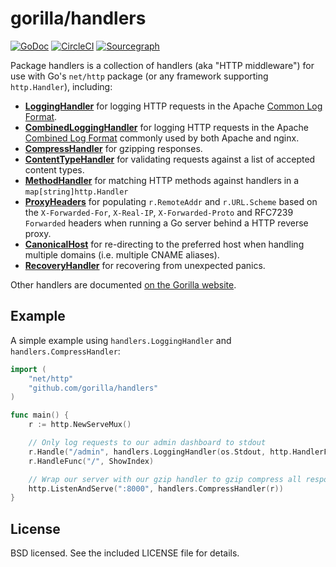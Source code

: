 # gorilla/handlers

[![GoDoc](https://godoc.org/github.com/gorilla/handlers?status.svg)](https://godoc.org/github.com/gorilla/handlers)
[![CircleCI](https://circleci.com/gh/gorilla/handlers.svg?style=svg)](https://circleci.com/gh/gorilla/handlers)
[![Sourcegraph](https://sourcegraph.com/github.com/gorilla/handlers/-/badge.svg)](https://sourcegraph.com/github.com/gorilla/handlers?badge)

Package handlers is a collection of handlers (aka "HTTP middleware") for use
with Go's `net/http` package (or any framework supporting `http.Handler`),
including:

*   [**LoggingHandler**](https://godoc.org/github.com/gorilla/handlers#LoggingHandler)
    for logging HTTP requests in the Apache
    [Common Log Format](http://httpd.apache.org/docs/2.2/logs.html#common).
*   [**CombinedLoggingHandler**](https://godoc.org/github.com/gorilla/handlers#CombinedLoggingHandler)
    for logging HTTP requests in the Apache
    [Combined Log Format](http://httpd.apache.org/docs/2.2/logs.html#combined)
    commonly used by both Apache and nginx.
*   [**CompressHandler**](https://godoc.org/github.com/gorilla/handlers#CompressHandler)
    for gzipping responses.
*   [**ContentTypeHandler**](https://godoc.org/github.com/gorilla/handlers#ContentTypeHandler)
    for validating requests against a list of accepted content types.
*   [**MethodHandler**](https://godoc.org/github.com/gorilla/handlers#MethodHandler)
    for matching HTTP methods against handlers in a `map[string]http.Handler`
*   [**ProxyHeaders**](https://godoc.org/github.com/gorilla/handlers#ProxyHeaders)
    for populating `r.RemoteAddr` and `r.URL.Scheme` based on the
    `X-Forwarded-For`, `X-Real-IP`, `X-Forwarded-Proto` and RFC7239 `Forwarded`
    headers when running a Go server behind a HTTP reverse proxy.
*   [**CanonicalHost**](https://godoc.org/github.com/gorilla/handlers#CanonicalHost)
    for re-directing to the preferred host when handling multiple domains (i.e.
    multiple CNAME aliases).
*   [**RecoveryHandler**](https://godoc.org/github.com/gorilla/handlers#RecoveryHandler)
    for recovering from unexpected panics.

Other handlers are documented
[on the Gorilla website](https://www.gorillatoolkit.org/pkg/handlers).

## Example

A simple example using `handlers.LoggingHandler` and `handlers.CompressHandler`:

```go
import (
    "net/http"
    "github.com/gorilla/handlers"
)

func main() {
    r := http.NewServeMux()

    // Only log requests to our admin dashboard to stdout
    r.Handle("/admin", handlers.LoggingHandler(os.Stdout, http.HandlerFunc(ShowAdminDashboard)))
    r.HandleFunc("/", ShowIndex)

    // Wrap our server with our gzip handler to gzip compress all responses.
    http.ListenAndServe(":8000", handlers.CompressHandler(r))
}
```

## License

BSD licensed. See the included LICENSE file for details.
